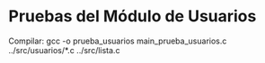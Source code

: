 # Pruebas del Módulo de Usuarios
Compilar: gcc -o prueba_usuarios main_prueba_usuarios.c ../src/usuarios/*.c ../src/lista.c
